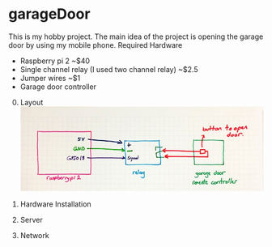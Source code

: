 # garageDoor

This is my hobby project. The main idea of the project is opening the garage door by using my mobile phone. 
Required Hardware
- Raspberry pi 2 ~$40
- Single channel relay (I used two channel relay) ~$2.5
- Jumper wires ~$1
- Garage door controller


0. Layout
![Image of Layout](https://github.com/ykulah/garageDoor/blob/master/layout.jpg)
1. Hardware Installation

2. Server 

3. Network
